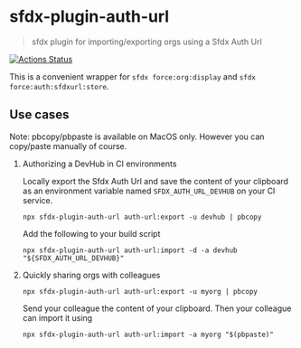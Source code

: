 # sfdx-plugin-auth-url

> sfdx plugin for importing/exporting orgs using a Sfdx Auth Url

[![Actions Status](https://github.com/amtrack/sfdx-plugin-auth-url/workflows/Test%20and%20Release/badge.svg)](https://github.com/amtrack/sfdx-plugin-auth-url/actions)

This is a convenient wrapper for `sfdx force:org:display` and `sfdx force:auth:sfdxurl:store`.

## Use cases

Note: pbcopy/pbpaste is available on MacOS only. However you can copy/paste manually of course.

1. Authorizing a DevHub in CI environments

   Locally export the Sfdx Auth Url and save the content of your clipboard as an environment variable named `SFDX_AUTH_URL_DEVHUB` on your CI service.

   ```console
   npx sfdx-plugin-auth-url auth-url:export -u devhub | pbcopy
   ```

   Add the following to your build script

   ```console
   npx sfdx-plugin-auth-url auth-url:import -d -a devhub "${SFDX_AUTH_URL_DEVHUB}"
   ```

2. Quickly sharing orgs with colleagues

   ```console
   npx sfdx-plugin-auth-url auth-url:export -u myorg | pbcopy
   ```

   Send your colleague the content of your clipboard.
   Then your colleague can import it using

   ```console
   npx sfdx-plugin-auth-url auth-url:import -a myorg "$(pbpaste)"
   ```

